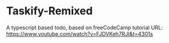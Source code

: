 # Taskify-Remixed
A typescript based todo, based on freeCodeCamp tutorial
URL:  https://www.youtube.com/watch?v=FJDVKeh7RJI&t=4301s
